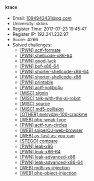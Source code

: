 #### krace  

* Email: 1094942431@qq.com  
* University: sklois  
* Register Time: 2017-07-23 19:45:47  
* Register IP: 192.241.232.97  
* Score: 4266  
* Solved challenges: 
  * [[PWN] sctf-formate](https://github.com/SniperOJ/Challenges/blob/master/PWN/sctf-formate.json)  
  * [[PWN] shellcode-x86-64](https://github.com/SniperOJ/Challenges/blob/master/PWN/shellcode-x86-64.json)  
  * [[PWN] good-luck](https://github.com/SniperOJ/Challenges/blob/master/PWN/good-luck.json)  
  * [[PWN] bof-x86-64](https://github.com/SniperOJ/Challenges/blob/master/PWN/bof-x86-64.json)  
  * [[PWN] shorter-shellcode-x86-64](https://github.com/SniperOJ/Challenges/blob/master/PWN/shorter-shellcode-x86-64.json)  
  * [[PWN] shorter-shellcode-x86](https://github.com/SniperOJ/Challenges/blob/master/PWN/shorter-shellcode-x86.json)  
  * [[PWN] printable](https://github.com/SniperOJ/Challenges/blob/master/PWN/printable.json)  
  * [[PWN] actf-nolibc4u](https://github.com/SniperOJ/Challenges/blob/master/PWN/actf-nolibc4u.json)  
  * [[MISC] signin](https://github.com/SniperOJ/Challenges/blob/master/MISC/signin.json)  
  * [[MISC] talk-with-the-ai-robot](https://github.com/SniperOJ/Challenges/blob/master/MISC/talk-with-the-ai-robot.json)  
  * [[MISC] source](https://github.com/SniperOJ/Challenges/blob/master/MISC/source.json)  
  * [[MISC] md5-collision](https://github.com/SniperOJ/Challenges/blob/master/MISC/md5-collision.json)  
  * [[OTHER] everyday-100-crackme](https://github.com/SniperOJ/Challenges/blob/master/OTHER/everyday-100-crackme.json)  
  * [[WEB] php-weak-type](https://github.com/SniperOJ/Challenges/blob/master/WEB/php-weak-type.json)  
  * [[PWN] actf-run-circles](https://github.com/SniperOJ/Challenges/blob/master/PWN/actf-run-circles.json)  
  * [[WEB] sniperOJ-web-browser](https://github.com/SniperOJ/Challenges/blob/master/WEB/sniperOJ-web-browser.json)  
  * [[WEB] as-fast-as-you-can](https://github.com/SniperOJ/Challenges/blob/master/WEB/as-fast-as-you-can.json)  
  * [[STEGO] compare](https://github.com/SniperOJ/Challenges/blob/master/STEGO/compare.json)  
  * [[PWN] leak-x86](https://github.com/SniperOJ/Challenges/blob/master/PWN/leak-x86.json)  
  * [[PWN] leak-x86-64](https://github.com/SniperOJ/Challenges/blob/master/PWN/leak-x86-64.json)  
  * [[PWN] leak-advanced-x86](https://github.com/SniperOJ/Challenges/blob/master/PWN/leak-advanced-x86.json)  
  * [[PWN] leak-advanced-x86-64](https://github.com/SniperOJ/Challenges/blob/master/PWN/leak-advanced-x86-64.json)  
  * [[WEB] md5-vs-injection](https://github.com/SniperOJ/Challenges/blob/master/WEB/md5-vs-injection.json)  
  * [[WEB] php-object-injection](https://github.com/SniperOJ/Challenges/blob/master/WEB/php-object-injection.json)  
